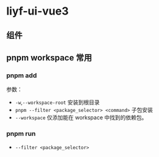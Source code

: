 # liyf-ui-vue3

## 组件

## pnpm workspace 常用

### pnpm add

参数：

- `-w`,`--workspace-root` 安装到根目录
- `pnpm --filter <package_selector> <command>` 子包安装
- `--workspace` 仅添加能在 workspace 中找到的依赖包。

### pnpm run

- `--filter <package_selector>`
